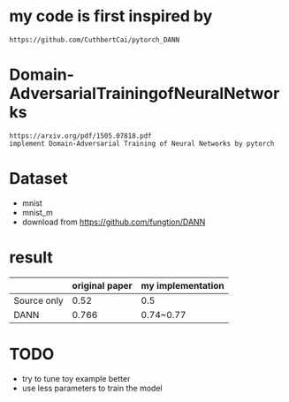 # my code is first inspired by
    https://github.com/CuthbertCai/pytorch_DANN
# Domain-AdversarialTrainingofNeuralNetworks
    https://arxiv.org/pdf/1505.07818.pdf
    implement Domain-Adversarial Training of Neural Networks by pytorch

# Dataset
- mnist
- mnist_m
- download from https://github.com/fungtion/DANN

# result
|| original paper | my implementation |
|--| ------ | ------ |
| Source only  | 0.52 |0.5|
| DANN | 0.766 |0.74~0.77|

# TODO
- try to tune toy example better
- use less parameters to train the model